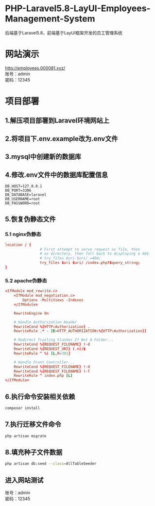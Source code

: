 # PHP-Laravel5.8-LayUI-Employees-Management-System
后端基于Laravel5.8，前端基于LayUI框架开发的员工管理系统

# 网站演示
http://employees.000081.xyz/  
账号：admin  
密码：12345  

# 项目部署
## 1.解压项目部署到Laravel环境网站上  
## 2.将项目下.env.example改为.env文件  
## 3.mysql中创建新的数据库  
## 4.修改.env文件中的数据库配置信息  
```env
DB_HOST=127.0.0.1
DB_PORT=3306
DB_DATABASE=laravel
DB_USERNAME=root
DB_PASSWORD=root
```
## 5.恢复伪静态文件  
### 5.1 nginx伪静态  
```conf
location / {
                # First attempt to serve request as file, then
                # as directory, then fall back to displaying a 404.
                # try_files $uri $uri/ =404;
                try_files $uri $uri/ /index.php?$query_string;
}
```
### 5.2 apache伪静态  
```conf
<IfModule mod_rewrite.c>
    <IfModule mod_negotiation.c>
        Options -MultiViews -Indexes
    </IfModule>

    RewriteEngine On

    # Handle Authorization Header
    RewriteCond %{HTTP:Authorization} .
    RewriteRule .* - [E=HTTP_AUTHORIZATION:%{HTTP:Authorization}]

    # Redirect Trailing Slashes If Not A Folder...
    RewriteCond %{REQUEST_FILENAME} !-d
    RewriteCond %{REQUEST_URI} (.+)/$
    RewriteRule ^ %1 [L,R=301]

    # Handle Front Controller...
    RewriteCond %{REQUEST_FILENAME} !-d
    RewriteCond %{REQUEST_FILENAME} !-f
    RewriteRule ^ index.php [L]
</IfModule>

```

## 6.执行命令安装相关依赖
```bash
composer install
```

## 7.执行迁移文件命令
```bash
php artisan migrate
```

## 8.填充种子文件数据
```bash
php artisan db:seed --class=AllTableSeeder
```

## 进入网站测试
账号：admin  
密码：12345  
